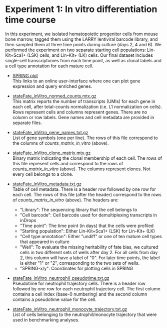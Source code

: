 # Experiment 1: In vitro differentiation time course
In this experiment, we isolated hematopoietic progenitor cells from mouse bone marrow, tagged them using the LARRY lentiviral barcode library, and then sampled them at three time points during culture (days 2, 4 and 6). We performed the experiment on two separate starting cell populations: Lin-Kit+Sca1+ (LSK) cells, and Lin-Kit+ (LK) cells. Our final dataset includes single-cell transcriptomes from each time point, as well as clonal labels and a cell type annotation for each mature cell. 

* [SPRING plot](https://kleintools.hms.harvard.edu/tools/springViewer_1_6_dev.html?cgi-bin/client_datasets/SF_all/all_combined)<br/>
This links to an online user-interface where one can plot gene expression and query enriched genes. 

* [stateFate_inVitro_normed_counts.mtx.gz](https://kleintools.hms.harvard.edu/paper_websites/state_fate2020/stateFate_inVitro_normed_counts.mtx.gz)<br/>This matrix reports the number of transcripts (UMIs) for each gene in each cell, after total-counts normalization (i.e. L1 normalization on cells). Rows represent cells and columns represent genes. There are no column or row labels. Gene names and cell metadata are provided in separate files. 

* [stateFate_inVitro_gene_names.txt.gz](https://kleintools.hms.harvard.edu/paper_websites/state_fate2020/stateFate_inVitro_gene_names.txt.gz)<br/>List of gene symbols (one per line). The rows of this file correspond to the columns of _counts_matrix_in_vitro_ (above). 

* [stateFate_inVitro_clone_matrix.mtx.gz](https://kleintools.hms.harvard.edu/paper_websites/state_fate2020/stateFate_inVitro_clone_matrix.mtx.gz)<br/>Binary matrix indicating the clonal membership of each cell. The rows of this file represent cells and correspond to the rows of _counts_matrix_in_vitro_ (above). The columns represent clones. Not every cell belongs to a clone. 

* [stateFate_inVitro_metadata.txt.gz](https://kleintools.hms.harvard.edu/paper_websites/state_fate2020/stateFate_inVitro_metadata.txt.gz)<br/>Table of cell metadata. There is a header row followed by one row for each cell. The rows of this file (after the header) correspond to the rows of _counts_matrix_in_vitro_ (above). The headers are: 
  - "Library": The sequencing library that the cell belongs to
  - "Cell barcode": Cell barcode used for demultiplexing transcripts in inDrops
  - "Time point": The time point (in days) that the cells were profiled
  - "Starting population": Either Lin-Kit+Sca1+ (LSK) for Lin-Kit+ (LK)
  - "Cell type annotation": Either "undiff" or one of ten mature cell types that appeared in culture
  - "Well": To evaluate the missing heritability of fate bias, we cultured cells in two different sets of wells after day 2. For all cells from day 2, this column will have a label of "0". For later time points, the label is either "1" or "2", corresponding to the two sets of wells. 
  - "SPRING-x/y": Coordinates for plotting cells in SPRING

* [stateFate_inVitro_neutrophil_pseudotime.txt.gz](https://kleintools.hms.harvard.edu/paper_websites/state_fate2020/stateFate_inVitro_neutrophil_pseudotime.txt.gz)<br/>Pseudotime for neutrophil trajectory cells. There is a header row followed by one row for each neutrophil trajectory cell. The first column contains a cell index (base-0 numbering) and the second column contains a pseudotime value for the cell. 

* [stateFate_inVitro_neutrophil_monocyte_trajectory.txt.gz](https://kleintools.hms.harvard.edu/paper_websites/state_fate2020/stateFate_inVitro_neutrophil_monocyte_trajectory.txt.gz)<br/>List of cells belonging to the neutrophil/monocyte trajectory that were used in benchmarking analyses.
